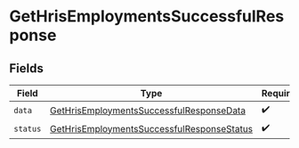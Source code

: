 # GetHrisEmploymentsSuccessfulResponse


## Fields

| Field                                                                                                           | Type                                                                                                            | Required                                                                                                        | Description                                                                                                     |
| --------------------------------------------------------------------------------------------------------------- | --------------------------------------------------------------------------------------------------------------- | --------------------------------------------------------------------------------------------------------------- | --------------------------------------------------------------------------------------------------------------- |
| `data`                                                                                                          | [GetHrisEmploymentsSuccessfulResponseData](../../models/shared/gethrisemploymentssuccessfulresponsedata.md)     | :heavy_check_mark:                                                                                              | N/A                                                                                                             |
| `status`                                                                                                        | [GetHrisEmploymentsSuccessfulResponseStatus](../../models/shared/gethrisemploymentssuccessfulresponsestatus.md) | :heavy_check_mark:                                                                                              | N/A                                                                                                             |
